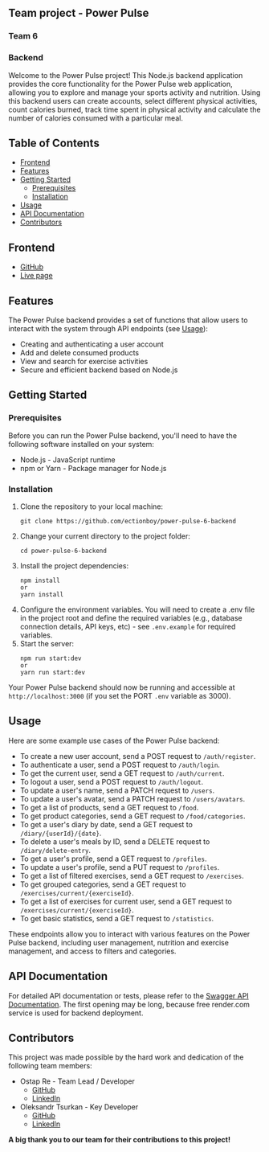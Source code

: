 ## Team project - Power Pulse 
### Team 6
### Backend

Welcome to the Power Pulse project! This Node.js backend application provides the core functionality for the Power Pulse web application, allowing you to explore and manage your sports activity and nutrition. Using this backend users can create accounts, select different physical activities, count calories burned, track time spent in physical activity and calculate the number of calories consumed with a particular meal.

## Table of Contents

- [Frontend](#frontend)
- [Features](#features)
- [Getting Started](#getting-started)
  - [Prerequisites](#prerequisites)
  - [Installation](#installation)
- [Usage](#usage)
- [API Documentation](#api-docs)
- [Contributors](#contributors)

## <a id="frontend">Frontend</a>

- [GitHub](https://github.com/Sokilskill/project-daily-energy-dose)
- [Live page](https://sokilskill.github.io/project-daily-energy-dose/)

## <a id="features">Features</a>

The Power Pulse backend provides a set of functions that allow users to interact with the system through API endpoints (see [Usage](#usage)):

- Creating and authenticating a user account
- Add and delete consumed products
- View and search for exercise activities
- Secure and efficient backend based on Node.js

## <a id="getting-started">Getting Started</a>

### <a id="prerequisites">Prerequisites</a>

Before you can run the Power Pulse backend, you'll need to have the following software installed on your system:

- Node.js - JavaScript runtime
- npm or Yarn - Package manager for Node.js

### <a id="installation">Installation</a>

1. Clone the repository to your local machine:
   ```
   git clone https://github.com/ectionboy/power-pulse-6-backend 
   ```
2. Change your current directory to the project folder:
   ```
   cd power-pulse-6-backend
   ```
3. Install the project dependencies:
   ```
   npm install
   or
   yarn install
   ```
4. Configure the environment variables. You will need to create a .env file in the project root and define the required variables (e.g., database connection details, API keys, etc) - see `.env.example` for required variables.
5. Start the server:
   ```
   npm run start:dev
   or
   yarn run start:dev
   ```

Your Power Pulse backend should now be running and accessible at `http://localhost:3000` (if you set the PORT `.env` variable as 3000).

## <a id="usage">Usage</a>

Here are some example use cases of the Power Pulse backend:

- To create a new user account, send a POST request to `/auth/register`.
- To authenticate a user, send a POST request to `/auth/login`.
- To get the current user, send a GET request to `/auth/current`.
- To logout a user, send a POST request to `/auth/logout`.
- To update a user's name, send a PATCH request to `/users`.
- To update a user's avatar, send a PATCH request to `/users/avatars`.
- To get a list of products, send a GET request to `/food`.
- To get product categories, send a GET request to `/food/categories`.
- To get a user's diary by date, send a GET request to `/diary/{userId}/{date}`.
- To delete a user's meals by ID, send a DELETE request to `/diary/delete-entry`.
- To get a user's profile, send a GET request to `/profiles`.
- To update a user's profile, send a PUT request to `/profiles`.
- To get a list of filtered exercises, send a GET request to `/exercises`.
- To get grouped categories, send a GET request to `/exercises/current/{exerciseId}`.
- To get a list of exercises for current user, send a GET request to `/exercises/current/{exerciseId}`.
- To get basic statistics, send a GET request to `/statistics`.

These endpoints allow you to interact with various features on the Power Pulse backend, including user management, nutrition and exercise management, and access to filters and categories.

## <a id="api-docs">API Documentation</a>

For detailed API documentation or tests, please refer to the [Swagger API Documentation](https://power-pulse-6-backend.onrender.com/api-docs/#/).
The first opening may be long, because free render.com service is used for backend deployment.

## <a id="contributors">Contributors</a>

This project was made possible by the hard work and dedication of the following team members:

- Ostap Re - Team Lead / Developer
  - [GitHub](https://github.com/ectionboy)
  - [LinkedIn](https://www.linkedin.com/in/ostap-revutskyi-1b809b297/)
- Oleksandr Tsurkan - Key Developer
  - [GitHub](https://github.com/OleksandrTsurkan)
  - [LinkedIn](https://www.linkedin.com/in/oleksandr-tsurkan/)

**A big thank you to our team for their contributions to this project!**